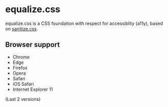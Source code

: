 # equalize.css

equalize.css is a CSS foundation with respect for accessiblity (a11y), based on [sanitize.css](https://github.com/csstools/sanitize.css).

## Browser support
* Chrome
* Edge
* Firefox
* Opera
* Safari
* iOS Safari
* Internet Explorer 11

(Last 2 versions)
